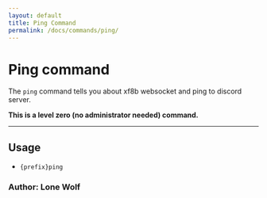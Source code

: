 ```yaml
---
layout: default
title: Ping Command
permalink: /docs/commands/ping/
---
```


# Ping command

The `ping` command tells you about xf8b websocket and ping to discord server.

**This is a level zero (no administrator needed) command.**

---
## Usage
* `{prefix}ping`

### **Author: Lone Wolf**
